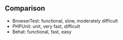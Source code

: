 ## Comparison

* BrowserTest: functional, slow, moderately difficult
* PHPUnit: unit, very fast, difficult
* Behat: functional, fast, easy
